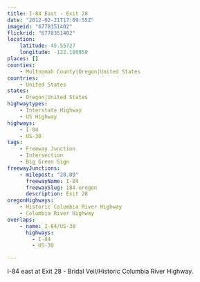 ```yaml
---
title: I-84 East - Exit 28
date: "2012-02-21T17:09:55Z"
imageid: "6778351402"
flickrid: "6778351402"
location:
    latitude: 45.55727
    longitude: -122.180959
places: []
counties:
    - Multnomah County|Oregon|United States
countries:
    - United States
states:
    - Oregon|United States
highwaytypes:
    - Interstate Highway
    - US Highway
highways:
    - I-84
    - US-30
tags:
    - Freeway Junction
    - Intersection
    - Big Green Sign
freewayJunctions:
    - milepost: "28.09"
      freewayName: I-84
      freewaySlug: i84-oregon
      description: Exit 28
oregonHighways:
    - Historic Columbia River Highway
    - Columbia River Highway
overlaps:
    - name: I-84/US-30
      highways:
        - I-84
        - US-30

---
```

I-84 east at Exit 28 - Bridal Veil/Historic Columbia River Highway.